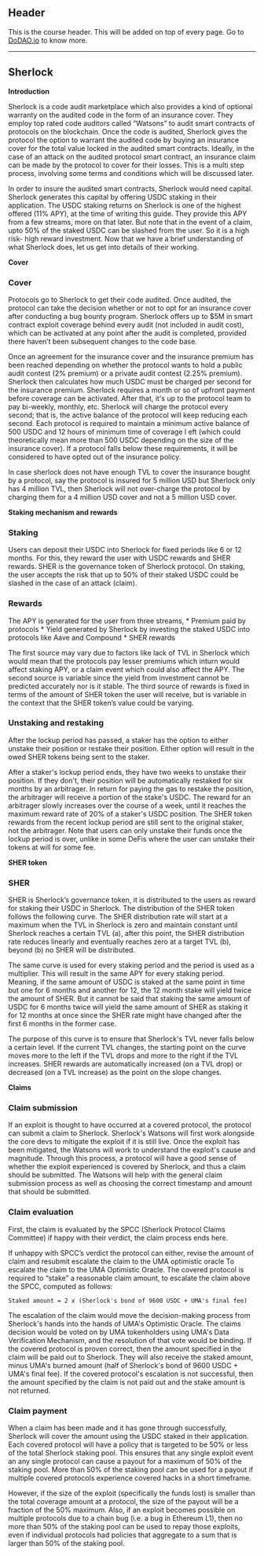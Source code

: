 ## Header
This is the course header. This will be added on top of every page. Go to [DoDAO.io](https://www.dodao.io) to know more.

 ---
 
 ## Sherlock
 
 **Introduction**        

Sherlock is a code audit marketplace which also provides a kind of optional warranty on the audited code in the form of an insurance cover. They employ top  rated code auditors called “Watsons” to audit smart contracts of protocols on the blockchain. Once the code is audited, Sherlock gives the protocol the option  to warrant the audited code by buying an insurance cover for the total value locked in the audited smart contracts. Ideally, in the case of an attack on the audited  protocol smart contract, an insurance claim can be made by the protocol to cover for their losses. This is a multi step process, involving some terms and conditions  which will be discussed later.

In order to insure the audited smart contracts, Sherlock would need capital. Sherlock generates this capital by offering USDC staking in their application. The USDC  staking returns on Sherlock is one of the highest offered (11% APY), at the time of writing this guide. They provide this APY from a few streams, more on that later.  But note that in the event of a claim, upto 50% of the staked USDC can be slashed from the user. So it is a high risk- high reward investment. 
Now that we have a brief understanding of what Sherlock does, let us get into details of their working.
 
 
 **Cover**        
### Cover

Protocols go to Sherlock to get their code audited. Once audited, the protocol can take the decision whether or not to opt for an insurance cover after conducting a bug  bounty program. Sherlock offers up to $5M in smart contract exploit coverage behind every audit (not included in audit cost), which can be activated at any point after the  audit is completed, provided there haven’t been subsequent changes to the code base.  

Once an agreement for the insurance cover and the insurance premium has been reached depending on whether the protocol wants to hold a public audit contest (2% premium) or a  private audit contest (2.25% premium). Sherlock then calculates how much USDC must be charged per second for the insurance premium. Sherlock requires a month or so of upfront  payment before coverage can be activated. After that, it's up to the protocol team to pay bi-weekly, monthly, etc. Sherlock will charge the protocol every second; that is, the  active balance of the protocol will keep reducing each second. Each protocol is required to maintain a minimum active balance of 500 USDC and 12 hours of minimum time of coverage l eft (which could theoretically mean more than 500 USDC depending on the size of the insurance cover). If a protocol falls below these requirements, it will be considered to have opted  out of the insurance policy. 

In case sherlock does not have enough TVL to cover the insurance bought by a protocol, say the protocol is insured for 5 million USD but Sherlock only has 4 million TVL, then Sherlock  will not over-charge the protocol by charging them for a 4 million USD cover and not a 5 million USD cover.
 
 **Staking mechanism and rewards**        
### Staking

Users can deposit their USDC into Sherlock for fixed periods like 6 or 12 months. For this, they reward the user with USDC rewards and SHER rewards. SHER is the governance token of Sherlock  protocol. On staking, the user accepts the risk that up to 50% of their staked USDC could be slashed in the case of an attack (claim).

### Rewards

The APY is generated for the user from three streams, * Premium paid by protocols * Yield generated by Sherlock by investing the staked USDC into protocols like Aave and Compound * SHER rewards

The first source may vary due to factors like lack of TVL in Sherlock which would mean that the protocols pay lesser premiums which inturn would affect staking APY, or a claim event which could also affect the APY. The second source is variable since the yield from investment cannot be predicted accurately nor is it stable.  The third source of rewards is fixed in terms of the amount of SHER token the user will receive, but is variable in the context that the SHER token’s value could be varying.

### Unstaking and restaking

After the lockup period has passed, a staker has the option to either unstake their position or restake their position. Either option will result in the owed SHER tokens being sent to the staker.

After a staker's lockup period ends, they have two weeks to unstake their position. If they don't, their position will be automatically restaked for six months by an arbitrager. In return for paying the gas to  restake the position, the arbitrager will receive a portion of the stake's USDC. The reward for an arbitrager slowly increases over the course of a week, until it reaches the maximum reward rate of 20% of a staker's  USDC position. The SHER token rewards from the recent lockup period are still sent to the original staker, not the arbitrager. Note that users can only unstake their funds once the lockup period is over, unlike in  some DeFis where the user can unstake their tokens at will for some fee.

 
 
 **SHER token**        
### SHER 
SHER is Sherlock’s governance token, it is distributed to the users as reward for staking their USDC in Sherlock. The distribution of the SHER token follows the following curve. The SHER distribution rate will  start at a maximum when the TVL in Sherlock is zero and maintain constant until Sherlock reaches a certain TVL (a), after this point, the SHER distribution rate reduces linearly and eventually reaches zero at a  target TVL (b), beyond (b) no SHER will be distributed. 

The same curve is used for every staking period and the period is used as a multiplier. This will result in the same APY for every staking period. Meaning, if the same amount of USDC is staked at the same point in  time but one for 6 months and another for 12, the 12 month stake will yield twice the amount of SHER. But it cannot be said that staking the same amount of USDC for 6 months twice will yield the same amount of SHER  as staking it for 12 months at once since the SHER rate might have changed after the first 6 months in the former case.

The purpose of this curve is to ensure that Sherlock's TVL never falls below a certain level. If the current TVL changes, the starting point on the curve moves more to the left if the TVL drops and more to the right  if the TVL increases. SHER rewards are automatically increased (on a TVL drop) or decreased (on a TVL increase) as the point on the slope changes.
 
 **Claims**        
### Claim submission

If an exploit is thought to have occurred at a covered protocol, the protocol can submit a claim to Sherlock. Sherlock's Watsons will first work alongside the core devs to mitigate the exploit if it is still live. Once the exploit has been mitigated, the Watsons will work to understand the exploit's cause and magnitude. Through this process, a protocol will have a good sense of whether the exploit experienced is covered by Sherlock, and thus a claim should be submitted. The Watsons will help with the general claim submission process as well as choosing the correct timestamp and amount that should be submitted.

### Claim evaluation

First, the claim is evaluated by the SPCC (Sherlock Protocol Claims Committee) if happy with their verdict, the claim process ends here.

If unhappy with SPCC’s verdict the protocol can either,  revise the amount of claim and resubmit   escalate the claim to the UMA optimistic oracle
To escalate the claim to the UMA Optimistic Oracle. The covered protocol is required to “stake” a reasonable claim amount,  to escalate the claim above the SPCC, computed as follows: 

``Staked amount = 2 x (Sherlock's bond of 9600 USDC + UMA's final fee)``

The escalation of the claim would move the decision-making process from Sherlock's hands into the hands of UMA's Optimistic Oracle. The  claims decision would be voted on by UMA tokenholders using UMA's Data Verification Mechanism, and the resolution of that vote would be binding.  If the covered protocol is proven correct, then the amount specified in the claim will be paid out to Sherlock. They will also receive the staked amount,  minus UMA's burned amount (half of Sherlock's bond of 9600 USDC + UMA's final fee). If the covered protocol's escalation is not successful, then the amount specified by  the claim is not paid out and the stake amount is not returned.

### Claim payment 

When a claim has been made and it has gone through successfully, Sherlock will cover the amount using the USDC staked in their application. Each covered protocol will have a policy that is targeted to be 50% or  less of the total Sherlock staking pool. This ensures that any single exploit event an any single protocol can cause a payout for a maximum of 50% of the staking pool. More than 50% of the staking pool can be used  for a payout if multiple covered protocols experience covered hacks in a short timeframe.

However, if the size of the exploit (specifically the funds lost) is smaller than the total coverage amount at a protocol, the size of the payout will be a fraction of the 50% maximum. Also, if an exploit becomes possible  on multiple protocols due to a chain bug (i.e. a bug in Ethereum L1), then no more than 50% of the staking pool can be used to repay those exploits, even if individual protocols had policies that aggregate to a sum that is  larger than 50% of the staking pool.
 
 
